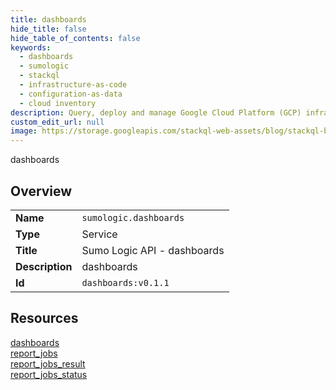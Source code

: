 ```yaml
---
title: dashboards
hide_title: false
hide_table_of_contents: false
keywords:
  - dashboards
  - sumologic
  - stackql
  - infrastructure-as-code
  - configuration-as-data
  - cloud inventory
description: Query, deploy and manage Google Cloud Platform (GCP) infrastructure and resources using SQL
custom_edit_url: null
image: https://storage.googleapis.com/stackql-web-assets/blog/stackql-blog-post-featured-image.png
---
```

dashboards  
    

## Overview
<table><tbody>
<tr><td><b>Name</b></td><td><code>sumologic.dashboards</code></td></tr>
<tr><td><b>Type</b></td><td>Service</td></tr>
<tr><td><b>Title</b></td><td>Sumo Logic API - dashboards</td></tr>
<tr><td><b>Description</b></td><td>dashboards</td></tr>
<tr><td><b>Id</b></td><td><code>dashboards:v0.1.1</code></td></tr>
</tbody></table>

## Resources
<div class="row">
<div class="providerDocColumn">
<a href="/providers/sumologic/dashboards/dashboards/">dashboards</a><br />
<a href="/providers/sumologic/dashboards/report_jobs/">report_jobs</a><br />
</div>
<div class="providerDocColumn">
<a href="/providers/sumologic/dashboards/report_jobs_result/">report_jobs_result</a><br />
<a href="/providers/sumologic/dashboards/report_jobs_status/">report_jobs_status</a><br />
</div>
</div>
